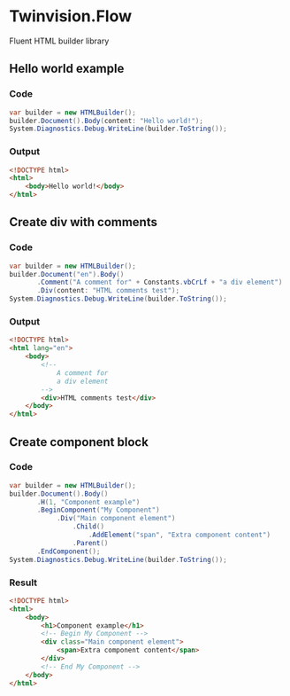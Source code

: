# Twinvision.Flow
Fluent HTML builder library

## Hello world example
### Code
```csharp
var builder = new HTMLBuilder();
builder.Document().Body(content: "Hello world!");
System.Diagnostics.Debug.WriteLine(builder.ToString());
```
### Output
```html
<!DOCTYPE html>
<html>
    <body>Hello world!</body>
</html>
```
## Create div with comments
### Code
```csharp
var builder = new HTMLBuilder();
builder.Document("en").Body()
       .Comment("A comment for" + Constants.vbCrLf + "a div element")
       .Div(content: "HTML comments test");
System.Diagnostics.Debug.WriteLine(builder.ToString());
```
### Output
```html
<!DOCTYPE html>
<html lang="en">
    <body>
        <!--
            A comment for
            a div element
        -->
        <div>HTML comments test</div>
    </body>
</html>
```
## Create component block
### Code
```csharp
var builder = new HTMLBuilder();
builder.Document().Body()
       .H(1, "Component example")
       .BeginComponent("My Component")
            .Div("Main component element")
                .Child()
                    .AddElement("span", "Extra component content")
                .Parent()
       .EndComponent();
System.Diagnostics.Debug.WriteLine(builder.ToString());
```
### Result
```html
<!DOCTYPE html>
<html>
    <body>
        <h1>Component example</h1>
        <!-- Begin My Component -->
        <div class="Main component element">
            <span>Extra component content</span>
        </div>
        <!-- End My Component -->
    </body>
</html>
```
